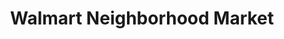 ---
title: "Walmart Neighborhood Market"
url: /vancouver/walmart-neighborhood-market/
shop: supermarket
---